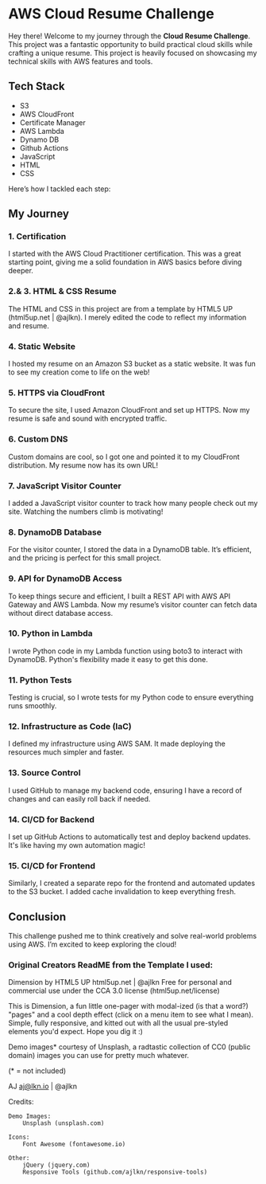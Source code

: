 # AWS Cloud Resume Challenge

Hey there! Welcome to my journey through the **Cloud Resume Challenge**. This project was a fantastic opportunity to build practical cloud skills while crafting a unique resume. This project is heavily focused on showcasing my technical skills with AWS features and tools.

## Tech Stack

- S3
- AWS CloudFront
- Certificate Manager
- AWS Lambda
- Dynamo DB
- Github Actions
- JavaScript
- HTML
- CSS

Here’s how I tackled each step:

## My Journey

### 1. Certification

I started with the AWS Cloud Practitioner certification. This was a great starting point, giving me a solid foundation in AWS basics before diving deeper.

### 2.& 3. HTML & CSS Resume

The HTML and CSS in this project are from a template by HTML5 UP (html5up.net | @ajlkn). I merely edited the code to reflect my information and resume.

### 4. Static Website

I hosted my resume on an Amazon S3 bucket as a static website. It was fun to see my creation come to life on the web!

### 5. HTTPS via CloudFront

To secure the site, I used Amazon CloudFront and set up HTTPS. Now my resume is safe and sound with encrypted traffic.

### 6. Custom DNS

Custom domains are cool, so I got one and pointed it to my CloudFront distribution. My resume now has its own URL!

### 7. JavaScript Visitor Counter

I added a JavaScript visitor counter to track how many people check out my site. Watching the numbers climb is motivating!

### 8. DynamoDB Database

For the visitor counter, I stored the data in a DynamoDB table. It’s efficient, and the pricing is perfect for this small project.

### 9. API for DynamoDB Access

To keep things secure and efficient, I built a REST API with AWS API Gateway and AWS Lambda. Now my resume’s visitor counter can fetch data without direct database access.

### 10. Python in Lambda

I wrote Python code in my Lambda function using boto3 to interact with DynamoDB. Python's flexibility made it easy to get this done.

### 11. Python Tests

Testing is crucial, so I wrote tests for my Python code to ensure everything runs smoothly.

### 12. Infrastructure as Code (IaC)

I defined my infrastructure using AWS SAM. It made deploying the resources much simpler and faster.

### 13. Source Control

I used GitHub to manage my backend code, ensuring I have a record of changes and can easily roll back if needed.

### 14. CI/CD for Backend

I set up GitHub Actions to automatically test and deploy backend updates. It's like having my own automation magic!

### 15. CI/CD for Frontend

Similarly, I created a separate repo for the frontend and automated updates to the S3 bucket. I added cache invalidation to keep everything fresh.

## Conclusion

This challenge pushed me to think creatively and solve real-world problems using AWS. I’m excited to keep exploring the cloud!

### Original Creators ReadME from the Template I used:

Dimension by HTML5 UP
html5up.net | @ajlkn
Free for personal and commercial use under the CCA 3.0 license (html5up.net/license)

This is Dimension, a fun little one-pager with modal-ized (is that a word?) "pages"
and a cool depth effect (click on a menu item to see what I mean). Simple, fully
responsive, and kitted out with all the usual pre-styled elements you'd expect.
Hope you dig it :)

Demo images\* courtesy of Unsplash, a radtastic collection of CC0 (public domain) images
you can use for pretty much whatever.

(\* = not included)

AJ
aj@lkn.io | @ajlkn

Credits:

    Demo Images:
    	Unsplash (unsplash.com)

    Icons:
    	Font Awesome (fontawesome.io)

    Other:
    	jQuery (jquery.com)
    	Responsive Tools (github.com/ajlkn/responsive-tools)
